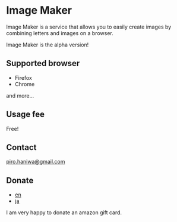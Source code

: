 # Image Maker

Image Maker is a service that allows you to easily create images by combining letters and images on a browser.

Image Maker is the alpha version!

## Supported browser

- Firefox
- Chrome

and more...

## Usage fee

Free!

## Contact

piro.haniwa@gmail.com

## Donate

- [en](https://www.amazon.com/dp/B01FIS82WQ/ref=s9_acss_bw_cg_gclptcg_2a1_w?pf_rd_m=ATVPDKIKX0DER&pf_rd_s=merchandised-search-3&pf_rd_r=VR3JT3NRYEPBCP6P7NSH&pf_rd_t=101&pf_rd_p=753ed559-649a-4584-a27f-58f0b9d2d0ee&pf_rd_i=2238192011)
- [ja](https://www.amazon.co.jp/gp/product/B004N3APGO/ref=s9_acsd_ri_bw_c_x_1_w?pf_rd_m=A3P5ROKL5A1OLE&pf_rd_s=merchandised-search-7&pf_rd_r=Q75BGQ81VB623JRZV5NH&pf_rd_t=101&pf_rd_p=cdb75669-ade1-41ef-ae3b-aed512e27e4e&pf_rd_i=3131877051)

I am very happy to donate an amazon gift card.
